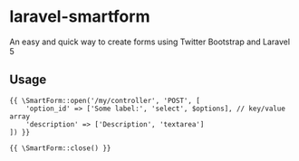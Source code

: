 # laravel-smartform
An easy and quick way to create forms using Twitter Bootstrap and Laravel 5

## Usage

    {{ \SmartForm::open('/my/controller', 'POST', [
        'option_id' => ['Some label:', 'select', $options], // key/value array
        'description' => ['Description', 'textarea']
    ]) }}

    {{ \SmartForm::close() }}
